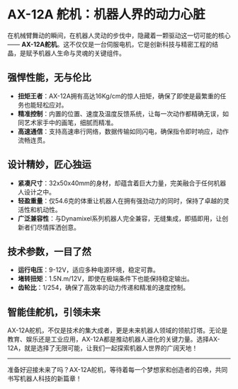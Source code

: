 
# AX-12A 舵机：机器人界的动力心脏

在机械臂舞动的瞬间，在机器人灵动的步伐中，隐藏着一颗驱动这一切可能的核心 —— **AX-12A舵机**。这不仅仅是一台伺服电机，它是创新科技与精密工程的结晶，是赋予机器人生命与灵魂的关键组件。

## 强悍性能，无与伦比

- **扭矩王者**：AX-12A拥有高达16Kg/cm的惊人扭矩，确保了即使是最繁重的任务也能轻松应对。
- **精准控制**：内置的位置、速度及温度反馈系统，让每一次动作都精确无误，如同艺术家手中的画笔，细腻而精准。
- **高速通信**：支持高速串行网络，数据传输如同闪电，确保指令即时响应，动作流畅连贯。

## 设计精妙，匠心独运

- **紧凑尺寸**：32x50x40mm的身材，却蕴含着巨大力量，完美融合于任何机器人设计之中。
- **轻盈重量**：仅54.6克的体重让机器人在拥有强劲动力的同时，保持了卓越的灵活性和机动性。
- **广泛兼容性**：与Dynamixel系列机器人完全兼容，无缝集成，即插即用，让创新者们尽情挥洒创意。

## 技术参数，一目了然

- **运行电压**：9-12V，适应多种电源环境，稳定可靠。
- **堵转扭矩**：1.5N.m/12V，即使在极端条件下也能保持稳定输出。
- **齿轮比**：1/254，确保了高效率的动力传递和精准的速度控制。

## 智能佳舵机，引领未来

AX-12A舵机，不仅是技术的集大成者，更是未来机器人领域的领航灯塔。无论是教育、娱乐还是工业应用，AX-12A都是推动机器人进化的关键力量。选择AX-12A，就是选择了无限可能，让我们一起探索机器人世界的广阔天地！

---

准备好迎接未来了吗？AX-12A舵机，等待着每一个梦想家和创造者的召唤，共同书写机器人科技的新篇章！
